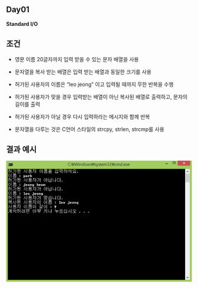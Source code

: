 ## Day01

**Standard I/O**

## 조건

- 영문 이름 20글자까지 입력 받을 수 있는 문자 배열을 사용

- 문자열을 복사 받는 배열은 입력 받는 배열과 동일한 크기를 사용

- 허가된 사용자의 이름은 “leo jeong” 이고 입력될 때까지 무한 반복을 수행

- 허가된 사용자가 맞을 경우 입력받는 배열이 아닌 복사된 배열로 출력하고, 문자의 길이를 출력

- 허가된 사용자가 아닐 경우 다시 입력하라는 메시지와 함께 반복

- 문자열을 다루는 것은 C언어 스타일의 strcpy, strlen, strcmp를 사용

## 결과 예시

![Quiz1](Quiz1.png)
